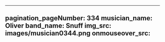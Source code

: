 ------
pagination_pageNumber: 334
musician_name: Oliver
band_name: Snuff
img_src: images/musician0344.png
onmouseover_src: 
------